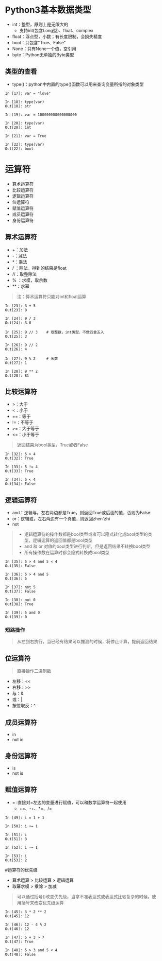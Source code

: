 # Python3基本数据类型
* int：整型，原则上是无限大的
    * 支持int(包含Long型)、float、complex
* float：浮点型，小数；有长度限制，会损失精度
* bool：只包含"True、False"
* None：只有None一个值，空引用
* byte：Python无单独的Byte类型
## 类型的查看
* type()：python中内置的type()函数可以用来查询变量所指的对象类型
```
In [17]: var = "love"

In [18]: type(var)
Out[18]: str

In [19]: var = 100000000000000000

In [20]: type(var)
Out[20]: int

In [21]: var = True

In [22]: type(var)
Out[22]: bool
```
# 运算符
* 算术运算符
* 比较运算符
* 逻辑运算符
* 位运算符
* 赋值运算符
* 成员运算符
* 身份运算符
## 算术运算符
* \+：加法	
* \-：减法
* \*：乘法
* /	：除法，得到的结果是float
* //：取整除法
* %	：求模，取余数
* \**：求幂  
>注：算术运算符只能对int和float运算
```
In [23]: 3 + 5
Out[23]: 8

In [24]: 9 / 3
Out[24]: 3.0

In [25]: 9 // 3    # 取整数，int类型，不做四舍五入
Out[25]: 3

In [26]: 9 // 2
Out[26]: 4

In [27]: 9 % 2     # 余数
Out[27]: 1

In [28]: 9 ** 2   
Out[28]: 81
```
## 比较运算符
* \>：大于	
* <：小于	
* ==：等于	
* !=：不等于	
* \>=：大于等于	
* <=：小于等于
> 返回结果为bool类型，True或者False
```
In [32]: 5 > 4
Out[32]: True

In [33]: 5 != 4
Out[33]: True

In [34]: 5 < 4
Out[34]: False
```
## 逻辑运算符
* and：逻辑与，左右两边都是True，则返回True或后面的值，否则为False
* or：逻辑或，左右两边有一个真值，则返回zhen'zhi
* not  
> * 逻辑运算符的操作数都是bool类型或者可以隐式转化成bool类型的类型，逻辑运算的返回值都是bool类型
> * and 和 or 对值的bool类型进行判断，但是返回结果不转换bool类型
> * 所有操作数在运算时都会隐式转换成bool类型
```
In [35]: 5 > 4 and 5 < 4
Out[35]: False

In [36]: 5 > 4 and 5 
Out[36]: 5

In [37]: not 5
Out[37]: False

In [38]: not 0
Out[38]: True

In [39]: 5 and 0
Out[39]: 0
```
### 短路操作
>从左到右执行，当已经有结果可以推测的时候，将停止计算，提前返回结果      
## 位运算符
> 直接操作二进制数
* 左移：<<
* 右移：>>
* 与：&
* 或：|
* 按位取反：^
## 成员运算符
* in 
* not in 
## 身份运算符
* is
* not is
## 赋值运算符
* = :直接对=左边的变量进行赋值，可以和数学运算符一起使用
    * +=、-+、*=、/=
```
In [49]: i = 1 + 1

In [50]: i += 1

In [51]: i
Out[51]: 3

In [52]: i -= 1

In [53]: i
Out[53]: 2
```
#运算符的优先级
* 算术运算 > 比较运算 > 逻辑运算
* 取幂求模 > 乘除 > 加减
> 可以通过括号()改变优先级，当拿不准表达式或表达式比较复杂的时候，使用括号来改变优先级运算
```
In [45]: 3 * 2 ** 2
Out[45]: 12

In [46]: 12 - 4 % 2
Out[46]: 12

In [47]: 5 + 3 > 7
Out[47]: True

In [48]: 5 > 3 and 5 < 4
Out[48]: False
```
